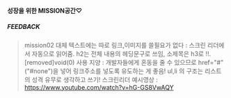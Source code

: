 
#### 성장을 위한 MISSION공간♡
##### FEEDBACK
> mission02
대체 텍스트에는 따로 링크,이미지를 쓸필요가 없다 : 스크린 리더에서 자동으로 읽어줌.
h2는 전체 내용의 헤딩문구로 쓰임, 소제목은 h3로 !!.
[removed]void(0) 사용 지양 : 개발자들에게 혼동을 줄 수 있으므로 href="#"("#none")을 넣어 링크주소를 넣도록 유도하는 게 좋음!
ul,li 의 구조는 리스트의 성격 유무로 생각하고 쓰기!
스크린리더 예시영상 : <https://www.youtube.com/watch?v=hG-GS8VwAQY>